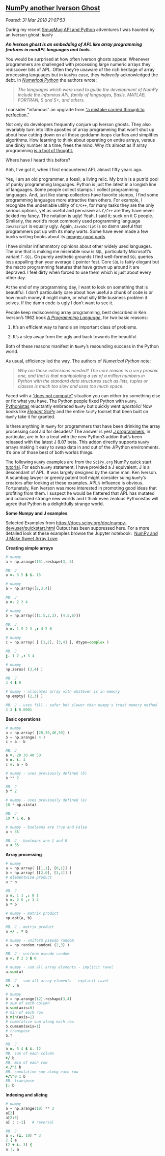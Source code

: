  
[NumPy another Iverson Ghost](http://analyzethedatanotthedrivel.org/2018/03/31/numpy-another-iverson-ghost/)
------------------------------------------------------------------------------------------------------------

*Posted: 31 Mar 2018 21:07:53*

During my recent [SmugMug API and
Python](https://github.com/bakerjd99/smugpyter) adventures I was haunted
by an Iverson ghost: `NumPy`

***An Iverson ghost is an embedding of APL like array programming
features in nonAPL languages and tools.***

You would be surprised at how often Iverson ghosts appear. Whenever
programmers are challenged with processing large numeric arrays they
rediscover bits of APL. Often they’re unaware of the rich heritage of
array processing languages but in `NumPys` case, they *indirectly*
acknowledged the debt. In [*Numerical
Python*](http://numpy.sourceforge.net/numdoc/numdoc.pdf) the authors
wrote:

> *The languages which were used to guide the development of NumPy
> include the infamous APL family of languages, Basis, MATLAB, FORTRAN,
> S and S+, and others.*

I consider “infamous” an upgrade from [“a mistake carried through to
perfection.”](http://www.cs.virginia.edu/~evans/cs655/readings/ewd498.html)

Not only do developers frequently conjure up Iverson ghosts. They also
invariably turn into little apostles of array programming that won’t
shut up about how cutting down on all those goddamn loops clarifies and
simplifies algorithms. How learning to think about operating on entire
arrays, versus one dinky number at a time, frees the mind. Why it’s
almost as if array programming [is a tool of
thought.](http://www.jsoftware.com/papers/tot.htm)

Where have I heard this before?

Ahh, I’ve got it, when I first encountered APL almost fifty years ago.

Yes, I am an old programmer, a fossil, a living relic. My brain is a
putrid pool of punky programming languages. Python is just the latest in
a longish line of languages. Some people collect stamps. I collect
programming languages. And, just like stamp collectors have favorite
stamps, I find some programming languages more attractive than others.
For example, I recognize the undeniable utility of `C/C++`, for many
tasks they are the only serious options, yet as useful and pervasive as
`C/C++` are they have never tickled my fancy. The notation is ugly!
Yeah, I said it; suck on it C people. Similarly, the world’s most
commonly used programming language `JavaScript` is equally ugly. Again,
`JavaScript` is so damn useful that programmers put up with its many
warts. Some have even made a few bucks writing books about its [meager
good parts](http://shop.oreilly.com/product/9780596517748.do).

I have similar inflammatory opinions about other widely used languages.
The one that is making me miserable now is `SQL`, particularly
Microsoft’s variant `T-SQL`. On purely aesthetic grounds I find
well-formed `SQL` queries less appalling than your average `C` pointer
fest. Core `SQL` is fairly elegant but the macro programming features
that have grown up around it are depraved. I feel dirty when forced to
use them which is just about every other day.

At the end of my programming day, I want to look on something that is
beautiful. I don’t particularly care about how useful a chunk of code is
or how much money it might make, or what silly little business problem
it solves. If the damn code is ugly I don’t want to see it.

People keep rediscovering array programming, best described in Ken
Iverson’s 1962 book [*A Programming
Language*](http://www.jsoftware.com/papers/APL.htm), for two basic
reasons:

1.  It’s an efficient way to handle an important class of problems.

2.  It’s a step away from the ugly and back towards the beautiful.

Both of these reasons manifest in `NumPy`’s resounding success in the
Python world.

As usual, efficiency led the way. The authors of *Numerical Python*
note:

> *Why are these extensions needed? The core reason is a very prosaic
> one, and that is that manipulating a set of a million numbers in
> Python with the standard data structures such as lists, tuples or
> classes is much too slow and uses too much space.*

Faced with a [“does not
compute”](https://www.youtube.com/watch?v=ZBAijg5Betw) situation you can
either try something else or fix what you have. The Python people fixed
Python with `NumPy`.
[Pythonistas](https://www.quora.com/Whats-the-exact-difference-between-a-Pythoneer-and-a-Pythonista)
reluctantly embraced `NumPy` but quickly went *apostolic!* Now books
like [*Elegant SciPy*](http://shop.oreilly.com/product/0636920038481.do)
and the entire `SciPy` toolset that been built on `NumPy` take it for
granted.

Is there anything in `NumPy` for programmers that have been drinking the
array processing cool aid for decades? The answer is yes! [J
programmers](http://code.jsoftware.com/wiki/NuVoc), in particular, are
in for a treat with the new Python3 addon that’s been released with the
latest J 8.07 beta. This addon directly supports `NumPy` arrays making
it easy to swap data in and out of the J/Python environments. It’s one
of those best of both worlds things.

The following `NumPy` examples are from the `SciPy.org` [NumPy quick
start
tutorial](https://docs.scipy.org/doc/numpy-dev/user/quickstart.html).
For each `NumPy` statement, I have provided a J equivalent. J is a
descendant of APL. It was largely designed by the same man: Ken Iverson.
A scumbag lawyer or greedy patent troll might consider suing `NumPy`’s
creators after looking at these examples. APL’s influence is obvious.
Fortunately, Ken Iverson was more interested in promoting good ideas
that profiting from them. I suspect he would be flattered that APL has
mutated and colonized strange new worlds and I think even zealous
Pythonistas will agree that Python is a delightfully strange world.

**Some Numpy and J examples** 


Selected Examples from
<https://docs.scipy.org/doc/numpy-dev/user/quickstart.html> Output has
been suppressed here. For a more detailed look at these examples browse
the Jupyter notebook:  [NumPy and J Make Sweet Array
Love](https://github.com/bakerjd99/jacks/blob/master/numpyjlove/NumPy%20and%20J%20make%20Sweet%20Array%20Love.ipynb).

**Creating simple arrays** 

```PYTHON
# numpy
a = np.arange(15).reshape(3, 5)
```

```J
NB. J 
a =. 3 5 $ i. 15
```

```PYTHON
# numpy 
a = np.array([2,3,4])
```

```J
NB. J 
a =. 2 3 4
```

```PYTHON
# numpy 
b = np.array([(1.5,2,3), (4,5,6)])
```

```J
NB. J 
b =. 1.5 2 3 ,: 4 5 6
```

```PYTHON
# numpy 
c = np.array( [ [1,2], [3,4] ], dtype=complex ) 
```

```J
NB. J 
j. 1 2 ,: 3 4 
``` 

```PYTHON
# numpy 
np.zeros( (3,4) )  
```

```J
NB. J 
3 4 $ 0  
```

```PYTHON
# numpy - allocates array with whatever is in memory 
np.empty( (2,3) )  
```

```J
NB. J - uses fill - safer but slower than numpy's trust memory method 
2 3 $ 0.0001 
```

**Basic operations** 

```PYTHON
# numpy 
a = np.array( [20,30,40,50] ) 
b = np.arange( 4 ) 
c = a - b  
```

```J
NB. J 
a =. 20 30 40 50 
b =. i. 4 
c =. a - b  
```

```PYTHON
# numpy - uses previously defined (b) 
b ** 2  
```

```J
NB. J 
b ^ 2
```

```PYTHON
# numpy - uses previously defined (a) 
10 * np.sin(a)  
```

```J
NB. J 
10 * 1 o. a  
```

```PYTHON
# numpy - booleans are True and False 
a < 35  
```

```J
NB. J - booleans are 1 and 0 
a < 35
```

**Array processing** 

```PYTHON
# numpy 
a = np.array( [[1,1], [0,1]] ) 
b = np.array( [[2,0], [3,4]] ) 
# elementwise product 
a * b
```

```J
NB. J 
a =. 1 1 ,: 0 1 
b =. 2 0 ,: 3 4 
a * b
```

```PYTHON
# numpy - matrix product 
np.dot(a, b)
```

```J
NB. J - matrix product 
a +/ . * b   
``` 

```PYTHON
# numpy - uniform pseudo random 
a = np.random.random( (2,3) )
```  

```J
NB. J - uniform pseudo random 
a =. ? 2 3 $ 0  
```

```PYTHON
# numpy - sum all array elements - implicit ravel 
a.sum(a)  
```

```J
NB. J - sum all array elements - explicit ravel 
+/ , a  
```

```PYTHON
# numpy 
b = np.arange(12).reshape(3,4) 
# sum of each column 
b.sum(axis=0) 
# min of each row 
b.min(axis=1) 
# cumulative sum along each row 
b.cumsum(axis=1) 
# transpose 
b.T  
```   

```J
NB. J  
b =. 3 4 $ i. 12 
NB. sum of each column 
+/ b 
NB. min of each row 
<./"1 b 
NB. cumulative sum along each row 
+/\"0 1 b 
NB. transpose 
|: b
```

**Indexing and slicing** 

```PYTHON
# numpy  
a = np.arange(10) ** 3  
a[2] 
a[2:5] 
a[ : :-1]   # reversal
```

```J
NB. J 
a =. (i. 10) ^ 3 
2 { a 
(2 + i. 3) { 
a |. a
```
